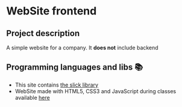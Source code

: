 # WebSite frontend

## Project description

A simple website for a company. It **does not** include backend



## Programming languages and libs :books:

* This site contains [the slick library](https://kenwheeler.github.io/slick/) <br/>
* WebSite made with HTML5, CSS3 and JavaScript during classes available [here](https://www.youtube.com/watch?v=qPYCnebQQ6U&list=PL4iwH9RF8xHmjxVNJcyNSkVDYNUo6r2BM)
